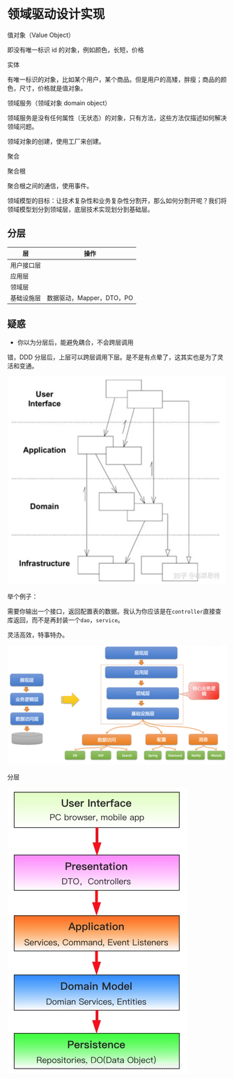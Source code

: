 # 领域驱动设计实现


值对象（Value Object）

即没有唯一标识 id 的对象，例如颜色，长短，价格

实体

有唯一标识的对象，比如某个用户，某个商品。但是用户的高矮，胖瘦；商品的颜色，尺寸，价格就是值对象。

领域服务（领域对象 domain object）

领域服务是没有任何属性（无状态）的对象，只有方法，这些方法仅描述如何解决领域问题。

领域对象的创建，使用工厂来创建。

聚合

聚合根

聚合根之间的通信，使用事件。

领域模型的目标：让技术复杂性和业务复杂性分割开，那么如何分割开呢？我们将领域模型划分到领域层，底层技术实现划分到基础层。

## 分层

| 层         | 操作                      |
| ---------- | ------------------------- |
| 用户接口层 |                           |
| 应用层     |                           |
| 领域层     |                           |
| 基础设施层 | 数据驱动，Mapper，DTO，PO |

## 疑惑

- 你以为分层后，能避免耦合，不会跨层调用

错，DDD 分层后，上层可以跨层调用下层。是不是有点晕了，这其实也是为了灵活和变通。

![img](./images/584866-20211011144310357-948628155.jpg)

举个例子：

需要你输出一个接口，返回配置表的数据。我认为你应该是在`controller`直接查库返回，而不是再封装一个`dao`，`service`。

灵活高效，特事特办。

![image.png](./images/format,png.png)

分层

![在这里插入图片描述](./images/watermark,type_ZmFuZ3poZW5naGVpdGk,shadow_10,text_aHR0cHM6Ly9ibG9nLmNzZG4ubmV0L3NpZ25pZmljYW50ZnJhbms=,size_16,color_FFFFFF,t_70.png)

